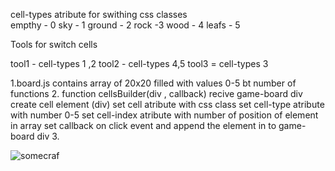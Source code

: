 cell-types atribute for swithing css classes  
empthy - 0
sky - 1
ground - 2
rock -3
wood - 4
leafs - 5

Tools for switch cells

tool1 - cell-types 1 ,2
tool2 - cell-types 4,5
tool3 = cell-types 3

1.board.js contains array of 20x20 filled with values 0-5 bt number of functions 2. function cellsBuilder(div , callback) recive game-board div
create cell element (div) set cell atribute with css class
set cell-type atribute with number 0-5
set cell-index atribute with number of position of element in array
set callback on click event and append the element in to game-board div 3.


![somecraf](https://user-images.githubusercontent.com/73039506/166121373-450f7d92-16ed-4a2a-b151-7e97bf3d5f63.jpg)
